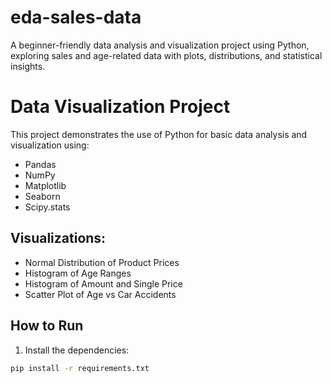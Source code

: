 # eda-sales-data
A beginner-friendly data analysis and visualization project using Python, exploring sales and age-related data with plots, distributions, and statistical insights.
# Data Visualization Project

This project demonstrates the use of Python for basic data analysis and visualization using:
- Pandas
- NumPy
- Matplotlib
- Seaborn
- Scipy.stats

## Visualizations:
- Normal Distribution of Product Prices
- Histogram of Age Ranges
- Histogram of Amount and Single Price
- Scatter Plot of Age vs Car Accidents

## How to Run
1. Install the dependencies:
```bash
pip install -r requirements.txt

